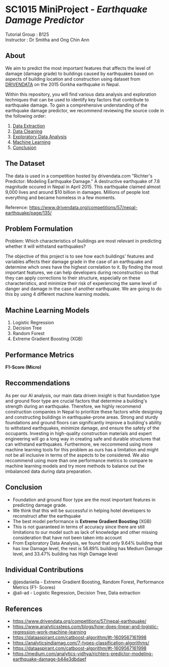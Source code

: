 # SC1015 MiniProject - _Earthquake Damage Predictor_

Tutorial Group : B125<br>
Instructor : Dr Smitha and Ong Chin Ann<br>

## About

We aim to predict the most important features that affects the level of damage (damage grade) to buildings caused by earthquakes based on aspects of building location and construction using dataset from 
[DRIVENDATA](https://www.drivendata.org/competitions/57/nepal-earthquake/page/135/) on the 2015 Gorkha earthquake in Nepal.<br>

Within this repository, you will find various data analysis and exploration techniques that can be used to identify key factors that contribute to earthquake damage. To gain a comprehensive understanding of the earthquake damage predictor, we recommend reviewing the source code in the following order:

1. [Data Extraction](https://github.com/ali-adi/SC1015-Mini-Project/blob/main/Data%20Extraction%20and%20Preparation%20(1).ipynb)
2. [Data Cleaning](https://github.com/ali-adi/SC1015-Mini-Project/blob/main/Data%20Cleaning%20(1).ipynb)
3. [Exploratory Data Analysis](https://github.com/ali-adi/SC1015-Mini-Project/blob/main/Exploratory%20Data%20Analysis%20(1).ipynb)
4. [Machine Learning](https://github.com/ali-adi/SC1015-Mini-Project/blob/main/Machine%20Learning%20Models%20(1).ipynb)
5. [Conclusion](https://github.com/ali-adi/SC1015-Mini-Project/blob/main/Conclusion%20(2).ipynb)

## The Dataset

The data is used in a competition hosted by drivendata.com "Richter's Predictor: Modeling Earthquake Damage." A destructive earthquake of 7.8 magnitude occured in Nepal in April 2015. This earthquake claimed almost 9,000 lives and around $10 billion in damages. Millions of people lost everything and became homeless in a few moments.

Reference: https://www.drivendata.org/competitions/57/nepal-earthquake/page/135/

## Problem Formulation
Problem: Which characteristics of buildings are most relevant in predicting whether it will withstand earthquakes?

The objective of this project is to see how each buildings' features and variables affects their damage grade in the case of an earthquake and determine whch ones have the highest correlation to it. By finding the most important features, we can help developers during reconstruction so that they can apply corrections to their structure, especially on these characteristics, and minimize their risk of experiencing the same level of danger and damage in the case of another earthquake. We are going to do this by using 4 different machine learning models. 

## Machine Learning Models

1. Logistic Regression
2. Decision Tree
3. Random Forest
4. Extreme Gradient Boosting (XGB)

## Performance Metrics

<b>F1-Score (Micro)</b> 

## Reccommendations

As per our AI analysis, our main data driven insight is that foundation type and ground floor type are crucial factors that determine a building's strength during an earthquake. Therefore, we highly recommend construction companies in Nepal to prioritize these factors while designing and constructing buildings in earthquake-prone areas. Strong and sturdy foundations and ground floors can significantly improve a building's ability to withstand earthquakes, minimize damage, and ensure the safety of the occupants. Investing in high-quality construction materials and expert engineering will go a long way in creating safe and durable structures that can withstand earthquakes. Furthermore, we reccommend using more machine learning tools for this problem as ours has a limitation and might not be all inclusive in terms of the aspects to be considered. We also reccommend using more than one performance metrics to compare te machine learning models and try more methods to balance out the imbalanced data during data preparation.

## Conclusion

- Foundation and ground floor type are the most important features in predicting damage grade.<br>
- We think that this will be successful in helping hotel developers to reconstruct after the earthquake<br>
- The best model performance is <b>Extreme Gradient Boosting</b> (XGB)<br>
- This is not guaranteed in terms of accuracy since there are still limitations to our model such as lack of knowledge and other missing consideration that have not been taken into account<br>
- From Exploratory Data Analysis, we found that only 9.64% building that has low Damage level, the rest is 56.89% building has Medium Damage level, and 33.47% building has High Damage level<br>

## Individual Contributions

- @jesdaniella -  Extreme Gradient Boosting, Random Forest, Performance Metrics (F1- Scores)
- @ali-ad - Logistic Regression, Decision Tree, Data extraction

## References

- https://www.drivendata.org/competitions/57/nepal-earthquake/
- https://www.analyticssteps.com/blogs/how-does-linear-and-logistic-regression-work-machine-learning
- https://dataaspirant.com/catboost-algorithm/#t-1609567161998
- https://analyticsindiamag.com/7-types-classification-algorithms/
- https://dataaspirant.com/catboost-algorithm/#t-1609567161998
- https://medium.com/analytics-vidhya/richters-predictor-modeling-earthquake-damage-b44e3dbdaef
